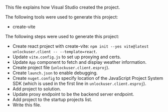 This file explains how Visual Studio created the project.

The following tools were used to generate this project:
- create-vite

The following steps were used to generate this project:
- Create react project with create-vite: `npm init --yes vite@latest unlockuser.client -- --template=react`.
- Update `vite.config.js` to set up proxying and certs.
- Update `App` component to fetch and display weather information.
- Create project file (`unlockuser.client.esproj`).
- Create `launch.json` to enable debugging.
- Create `nuget.config` to specify location of the JavaScript Project System SDK (which is used in the first line in `unlockuser.client.esproj`).
- Add project to solution.
- Update proxy endpoint to be the backend server endpoint.
- Add project to the startup projects list.
- Write this file.
